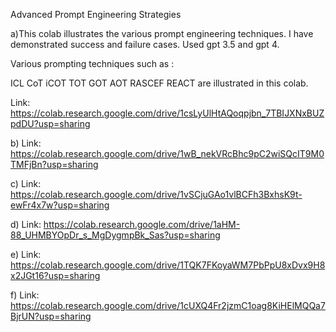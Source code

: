 Advanced Prompt Engineering Strategies

a)This colab illustrates the various prompt engineering techniques. I have demonstrated success and failure cases. Used gpt 3.5 and gpt 4.

Various prompting techniques such as : 

ICL
CoT
iCOT
TOT
GOT
AOT
RASCEF
REACT
are illustrated in this colab.

Link: https://colab.research.google.com/drive/1csLyUlHtAQoqpjbn_7TBIJXNxBUZpdDU?usp=sharing

b)
Link: https://colab.research.google.com/drive/1wB_nekVRcBhc9pC2wiSQcIT9M0TMFjBn?usp=sharing

c)
Link: https://colab.research.google.com/drive/1vSCjuGAo1vlBCFh3BxhsK9t-ewFr4x7w?usp=sharing

d)
Link: https://colab.research.google.com/drive/1aHM-88_UHMBYOpDr_s_MgDygmpBk_Sas?usp=sharing

e)
Link: https://colab.research.google.com/drive/1TQK7FKoyaWM7PbPpU8xDvx9H8x2JGt16?usp=sharing

f)
Link: https://colab.research.google.com/drive/1cUXQ4Fr2jzmC1oag8KiHElMQQa7BjrUN?usp=sharing
